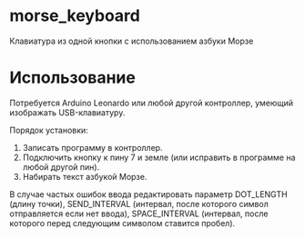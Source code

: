 # morse_keyboard
Клавиатура из одной кнопки с использованием азбуки Морзе

# Использование
Потребуется Arduino Leonardo или любой другой контроллер, умеющий изображать USB-клавиатуру.

Порядок установки:
1) Записать программу в контроллер.
2) Подключить кнопку к пину 7 и земле (или исправить в программе на любой другой пин).
3) Набирать текст азбукой Морзе.

В случае частых ошибок ввода редактировать параметр DOT_LENGTH (длину точки), SEND_INTERVAL (интервал, после которого символ отправляется если нет ввода), SPACE_INTERVAL (интервал, после которого перед следующим символом ставится пробел).
